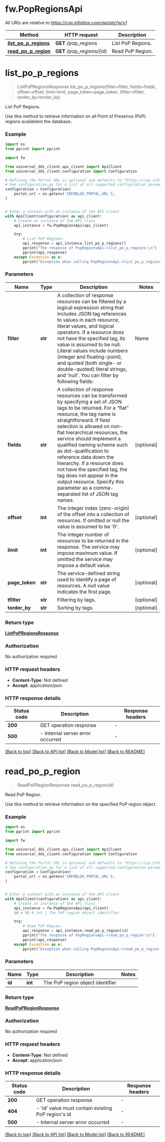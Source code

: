 # fw.PopRegionsApi

All URIs are relative to *https://csp.infoblox.com/api/atcfw/v1*

Method | HTTP request | Description
------------- | ------------- | -------------
[**list_po_p_regions**](PopRegionsApi.md#list_po_p_regions) | **GET** /pop_regions | List PoP Regions.
[**read_po_p_region**](PopRegionsApi.md#read_po_p_region) | **GET** /pop_regions/{id} | Read PoP Region.


# **list_po_p_regions**
> ListPoPRegionsResponse list_po_p_regions(filter=filter, fields=fields, offset=offset, limit=limit, page_token=page_token, tfilter=tfilter, torder_by=torder_by)

List PoP Regions.

Use this method to retrieve information on all Point of Presence (PoP) regions availablein the database.  

### Example

```python
import os
from pprint import pprint

import fw

from universal_ddi_client.api_client import ApiClient
from universal_ddi_client.configuration import Configuration

# Defining the Portal URL is optional and defaults to "https://csp.infoblox.com"
# See configuration.py for a list of all supported configuration parameters.
configuration = Configuration(
    portal_url = os.getenv('INFOBLOX_PORTAL_URL'),
)


# Enter a context with an instance of the API client
with ApiClient(configuration) as api_client:
    # Create an instance of the API class
    api_instance = fw.PopRegionsApi(api_client)

    try:
        # List PoP Regions.
        api_response = api_instance.list_po_p_regions()
        pprint("The response of PopRegionsApi->list_po_p_regions:\n")
        pprint(api_response)
    except Exception as e:
        pprint("Exception when calling PopRegionsApi->list_po_p_regions: %s\n" % e)
```



### Parameters


Name | Type | Description  | Notes
------------- | ------------- | ------------- | -------------
 **filter** | **str**| A collection of response resources can be filtered by a logical expression string that includes JSON tag references to values in each resource, literal values, and logical operators. If a resource does not have the specified tag, its value is assumed to be null.  Literal values include numbers (integer and floating-point), and quoted (both single- or double-quoted) literal strings, and &#39;null&#39;.  You can filter by following fields:  | Name               | type   | Supported Ops    | | ------------------ | ------ | ---------------- | | region             | string | &#x3D;&#x3D;, !&#x3D;           | | location           | string | ~, !~            |  Grouping operators (and, or, not, ()) are not supported between different fields.  | [optional] 
 **fields** | **str**|   A collection of response resources can be transformed by specifying a set of JSON tags to be returned. For a “flat” resource, the tag name is straightforward. If field selection is allowed on non-flat hierarchical resources, the service should implement a qualified naming scheme such as dot-qualification to reference data down the hierarchy. If a resource does not have the specified tag, the tag does not appear in the output resource.  Specify this parameter as a comma-separated list of JSON tag names.         | [optional] 
 **offset** | **int**|   The integer index (zero-origin) of the offset into a collection of resources. If omitted or null the value is assumed to be &#39;0&#39;.          | [optional] 
 **limit** | **int**|   The integer number of resources to be returned in the response. The service may impose maximum value. If omitted the service may impose a default value.          | [optional] 
 **page_token** | **str**|   The service-defined string used to identify a page of resources. A null value indicates the first page.          | [optional] 
 **tfilter** | **str**| Filtering by tags. | [optional] 
 **torder_by** | **str**| Sorting by tags. | [optional] 

### Return type

[**ListPoPRegionsResponse**](ListPoPRegionsResponse.md)

### Authorization

No authorization required

### HTTP request headers

 - **Content-Type**: Not defined
 - **Accept**: application/json

### HTTP response details

| Status code | Description | Response headers |
|-------------|-------------|------------------|
**200** | GET operation response |  -  |
**500** |  - Internal server error occurred |  -  |

[[Back to top]](#) [[Back to API list]](../README.md#documentation-for-api-endpoints) [[Back to Model list]](../README.md#documentation-for-models) [[Back to README]](../README.md)

# **read_po_p_region**
> ReadPoPRegionResponse read_po_p_region(id)

Read PoP Region.

Use this method to retrieve information on the specified PoP region object. 

### Example

```python
import os
from pprint import pprint

import fw

from universal_ddi_client.api_client import ApiClient
from universal_ddi_client.configuration import Configuration

# Defining the Portal URL is optional and defaults to "https://csp.infoblox.com"
# See configuration.py for a list of all supported configuration parameters.
configuration = Configuration(
    portal_url = os.getenv('INFOBLOX_PORTAL_URL'),
)


# Enter a context with an instance of the API client
with ApiClient(configuration) as api_client:
    # Create an instance of the API class
    api_instance = fw.PopRegionsApi(api_client)
    id = 56 # int | The PoP region object identifier

    try:
        # Read PoP Region.
        api_response = api_instance.read_po_p_region(id)
        pprint("The response of PopRegionsApi->read_po_p_region:\n")
        pprint(api_response)
    except Exception as e:
        pprint("Exception when calling PopRegionsApi->read_po_p_region: %s\n" % e)
```



### Parameters


Name | Type | Description  | Notes
------------- | ------------- | ------------- | -------------
 **id** | **int**| The PoP region object identifier | 

### Return type

[**ReadPoPRegionResponse**](ReadPoPRegionResponse.md)

### Authorization

No authorization required

### HTTP request headers

 - **Content-Type**: Not defined
 - **Accept**: application/json

### HTTP response details

| Status code | Description | Response headers |
|-------------|-------------|------------------|
**200** | GET operation response |  -  |
**404** |  - &#39;id&#39; value must contain existing PoP region&#39;s id  |  -  |
**500** |  - Internal server error occurred  |  -  |

[[Back to top]](#) [[Back to API list]](../README.md#documentation-for-api-endpoints) [[Back to Model list]](../README.md#documentation-for-models) [[Back to README]](../README.md)

